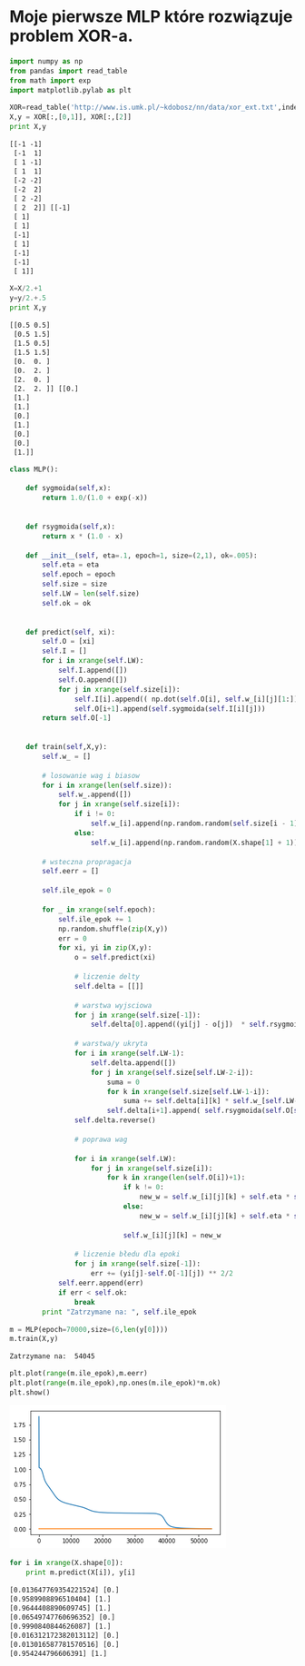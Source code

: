 
# Moje pierwsze MLP które rozwiązuje problem XOR-a.


```python
import numpy as np
from pandas import read_table
from math import exp
import matplotlib.pylab as plt
```


```python
XOR=read_table('http://www.is.umk.pl/~kdobosz/nn/data/xor_ext.txt',index_col=None, header=None).values
X,y = XOR[:,[0,1]], XOR[:,[2]]
print X,y
```

    [[-1 -1]
     [-1  1]
     [ 1 -1]
     [ 1  1]
     [-2 -2]
     [-2  2]
     [ 2 -2]
     [ 2  2]] [[-1]
     [ 1]
     [ 1]
     [-1]
     [ 1]
     [-1]
     [-1]
     [ 1]]
    


```python
X=X/2.+1
y=y/2.+.5
print X,y
```

    [[0.5 0.5]
     [0.5 1.5]
     [1.5 0.5]
     [1.5 1.5]
     [0.  0. ]
     [0.  2. ]
     [2.  0. ]
     [2.  2. ]] [[0.]
     [1.]
     [1.]
     [0.]
     [1.]
     [0.]
     [0.]
     [1.]]
    


```python
class MLP(): 
 
    def sygmoida(self,x):
        return 1.0/(1.0 + exp(-x))
    
    
    def rsygmoida(self,x): 
        return x * (1.0 - x)
 
    def __init__(self, eta=.1, epoch=1, size=(2,1), ok=.005):
        self.eta = eta 
        self.epoch = epoch
        self.size = size
        self.LW = len(self.size)
        self.ok = ok
    
    
    def predict(self, xi):
        self.O = [xi]
        self.I = []
        for i in xrange(self.LW):
            self.I.append([])
            self.O.append([])
            for j in xrange(self.size[i]):
                self.I[i].append(( np.dot(self.O[i], self.w_[i][j][1:]) + self.w_[i][j][0] ))
                self.O[i+1].append(self.sygmoida(self.I[i][j]))
        return self.O[-1]
  
  
    def train(self,X,y):
        self.w_ = []
        
        # losowanie wag i biasow
        for i in xrange(len(self.size)): 
            self.w_.append([]) 
            for j in xrange(self.size[i]): 
                if i != 0: 
                    self.w_[i].append(np.random.random(self.size[i - 1] + 1)) 
                else: 
                    self.w_[i].append(np.random.random(X.shape[1] + 1))
        
        # wsteczna propragacja 
        self.eerr = []
        
        self.ile_epok = 0
        
        for _ in xrange(self.epoch):
            self.ile_epok += 1
            np.random.shuffle(zip(X,y))
            err = 0
            for xi, yi in zip(X,y):
                o = self.predict(xi) 
        
                # liczenie delty 
                self.delta = [[]] 
                 
                # warstwa wyjsciowa 
                for j in xrange(self.size[-1]): 
                    self.delta[0].append((yi[j] - o[j])  * self.rsygmoida(o[j]))
                
                # warstwa/y ukryta 
                for i in xrange(self.LW-1):
                    self.delta.append([])
                    for j in xrange(self.size[self.LW-2-i]):
                        suma = 0
                        for k in xrange(self.size[self.LW-1-i]):
                            suma += self.delta[i][k] * self.w_[self.LW-1-i][k][j+1]
                        self.delta[i+1].append( self.rsygmoida(self.O[self.LW-1-i][j]) * suma)               
                self.delta.reverse()

                # poprawa wag
                
                for i in xrange(self.LW):
                    for j in xrange(self.size[i]):
                        for k in xrange(len(self.O[i])+1):
                            if k != 0:
                                new_w = self.w_[i][j][k] + self.eta * self.delta[i][j] * self.O[i][k-1]
                            else:
                                new_w = self.w_[i][j][k] + self.eta * self.delta[i][j]
                                
                            self.w_[i][j][k] = new_w
                            
                # liczenie błedu dla epoki
                for j in xrange(self.size[-1]):
                    err += (yi[j]-self.O[-1][j]) ** 2/2
            self.eerr.append(err)
            if err < self.ok:
                break
        print "Zatrzymane na: ", self.ile_epok
```


```python
m = MLP(epoch=70000,size=(6,len(y[0])))
m.train(X,y)
```

    Zatrzymane na:  54045
    


```python
plt.plot(range(m.ile_epok),m.eerr)
plt.plot(range(m.ile_epok),np.ones(m.ile_epok)*m.ok)
plt.show()
```


![png](output_6_0.png)



```python
for i in xrange(X.shape[0]): 
    print m.predict(X[i]), y[i]
```

    [0.013647769354221524] [0.]
    [0.9589908896510404] [1.]
    [0.9644408890609745] [1.]
    [0.06549747760696352] [0.]
    [0.9990840844626087] [1.]
    [0.016312172382013112] [0.]
    [0.013016587781570516] [0.]
    [0.954244796606391] [1.]
    
